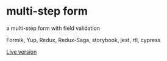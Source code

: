 # multi-step form

a multi-step form with field validation

Formik, Yup, Redux, Redux-Saga, storybook, jest, rtl, cypress


 [Live version](https://helpful-clafoutis-7fd723.netlify.app)

